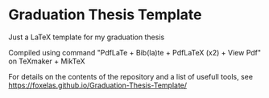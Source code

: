 # Graduation Thesis Template
Just a LaTeX template for my graduation thesis


Compiled using command "PdfLaTe + Bib(la)te + PdfLaTeX (x2) + View Pdf" on TeXmaker + MikTeX

For details on the contents of the repository and a list of usefull tools, see https://foxelas.github.io/Graduation-Thesis-Template/ 
